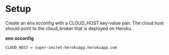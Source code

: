 # Setup

Create an env.xcconfig with a CLOUD_HOST key-value pair. The cloud host should point to the cloud_broker that is deployed on Heroku.

**env.xcconfig**
```
CLOUD_HOST = super-secret-herokuapp.herokuapp.com
```

